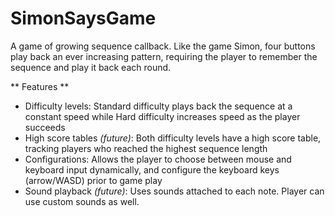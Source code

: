 # SimonSaysGame

A game of growing sequence callback. Like the game Simon, four buttons play back an ever increasing pattern, requiring the player to remember the sequence and play it back each round.

** Features **
- Difficulty levels: Standard difficulty plays back the sequence at a constant speed while Hard difficulty increases speed as the player succeeds
- High score tables _(future)_: Both difficulty levels have a high score table, tracking players who reached the highest sequence length
- Configurations: Allows the player to choose between mouse and keyboard input dynamically, and configure the keyboard keys (arrow/WASD) prior to game play
- Sound playback _(future)_: Uses sounds attached to each note. Player can use custom sounds as well.
